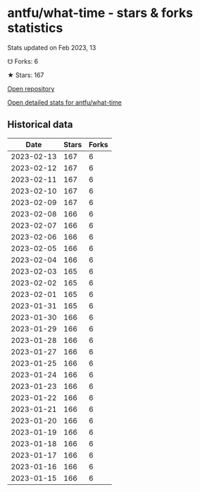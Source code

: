 # antfu/what-time - stars & forks statistics

Stats updated on Feb 2023, 13

☋ Forks: 6

★ Stars: 167

[Open repository](https://github.com/antfu/what-time)

[Open detailed stats for antfu/what-time](https://reviewgithub.com/rep/antfu/what-time)

## Historical data
| Date | Stars | Forks |
|------|-------|-------|
| 2023-02-13 | 167 | 6 | 
| 2023-02-12 | 167 | 6 | 
| 2023-02-11 | 167 | 6 | 
| 2023-02-10 | 167 | 6 | 
| 2023-02-09 | 167 | 6 | 
| 2023-02-08 | 166 | 6 | 
| 2023-02-07 | 166 | 6 | 
| 2023-02-06 | 166 | 6 | 
| 2023-02-05 | 166 | 6 | 
| 2023-02-04 | 166 | 6 | 
| 2023-02-03 | 165 | 6 | 
| 2023-02-02 | 165 | 6 | 
| 2023-02-01 | 165 | 6 | 
| 2023-01-31 | 165 | 6 | 
| 2023-01-30 | 166 | 6 | 
| 2023-01-29 | 166 | 6 | 
| 2023-01-28 | 166 | 6 | 
| 2023-01-27 | 166 | 6 | 
| 2023-01-25 | 166 | 6 | 
| 2023-01-24 | 166 | 6 | 
| 2023-01-23 | 166 | 6 | 
| 2023-01-22 | 166 | 6 | 
| 2023-01-21 | 166 | 6 | 
| 2023-01-20 | 166 | 6 | 
| 2023-01-19 | 166 | 6 | 
| 2023-01-18 | 166 | 6 | 
| 2023-01-17 | 166 | 6 | 
| 2023-01-16 | 166 | 6 | 
| 2023-01-15 | 166 | 6 | 

